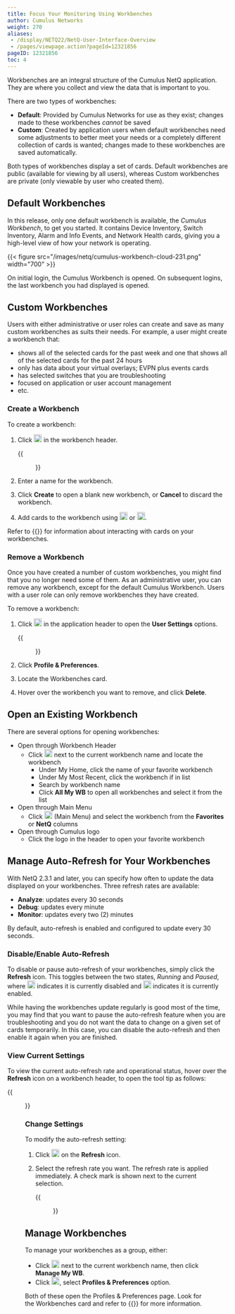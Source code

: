 ```yaml
---
title: Focus Your Monitoring Using Workbenches
author: Cumulus Networks
weight: 270
aliases:
 - /display/NETQ22/NetQ-User-Interface-Overview
 - /pages/viewpage.action?pageId=12321856
pageID: 12321856
toc: 4
---
```

Workbenches are an integral structure of the Cumulus NetQ application. They are where you collect and view the data that is important to you.

There are two types of workbenches:

- **Default**: Provided by Cumulus Networks for use as they exist; changes made to these workbenches *cannot* be saved
- **Custom**: Created by application users when default workbenches need some adjustments to better meet your needs or a completely different collection of cards is wanted; changes made to these workbenches are saved automatically.

Both types of workbenches display a set of cards. Default workbenches are public (available for viewing by all users), whereas Custom workbenches are private (only viewable by user who created them).

## Default Workbenches

In this release, only one default workbench is available, the *Cumulus Workbench*, to get you started. It contains Device Inventory, Switch Inventory, Alarm and Info Events, and Network Health cards, giving you a high-level view of how your network is operating.

{{< figure src="/images/netq/cumulus-workbench-cloud-231.png" width="700" >}}

On initial login, the Cumulus Workbench is opened. On subsequent logins, the last workbench you had displayed is opened.

## Custom Workbenches

Users with either administrative or user roles can create and save as many custom workbenches as suits their needs. For example, a user might create a workbench that:

- shows all of the selected cards for the past week and one that shows all of the selected cards for the past 24 hours
- only has data about your virtual overlays; EVPN plus events cards
- has selected switches that you are troubleshooting
- focused on application or user account management
- etc.

### Create a Workbench

To create a workbench:

1. Click <img src="https://icons.cumulusnetworks.com/01-Interface-Essential/43-Remove-Add/add-circle.svg" height="18" width="18"/> in the workbench header.

      {{<figure src="/images/netq/add-custom-workbench-modal-230.png" width="200">}}

2. Enter a name for the workbench.

3. Click **Create** to open a blank new workbench, or **Cancel** to discard the workbench.

4. Add cards to the workbench using <img src="https://icons.cumulusnetworks.com/44-Entertainment-Event-Hobbies/02-Card-Games/card-game-diamond.svg" height="18" width="18"/> or <img src="https://icons.cumulusnetworks.com/03-Computers-Devices-Electronics/09-Hard-Drives/hard-drive-1.svg" height="18" width="18"/>.

Refer to {{<link title="Access Data with Cards">}} for information about interacting with cards on your workbenches.

### Remove a Workbench

Once you have created a number of custom workbenches, you might find that you no longer need some of them. As an administrative user, you can remove any workbench, except for the default Cumulus Workbench. Users with a user role can only remove workbenches they have created.

To remove a workbench:

1.  Click <img src="https://icons.cumulusnetworks.com/17-Users/19-Natural-Close%20Up-Single%20User-Man/single-man-circle.svg" height="18" width="18"/> in the application header to open the **User Settings** options.

    {{<figure src="/images/netq/user-settings-profile-prefs-selected-222.png" width="150">}}

2.  Click **Profile & Preferences**.

3. Locate the Workbenches card.

4. Hover over the workbench you want to remove, and click **Delete**.

## Open an Existing Workbench

There are several options for opening workbenches:

- Open through Workbench Header
    - Click <img src="https://icons.cumulusnetworks.com/52-Arrows-Diagrams/01-Arrows/arrow-button-down-2.svg" width="18"/> next to the current workbench name and locate the workbench
        - Under My Home, click the name of your favorite workbench
        - Under My Most Recent, click the workbench if in list
        - Search by workbench name
        - Click **All My WB** to open all workbenches and select it from the list
- Open through Main Menu
    - Click <img src="https://icons.cumulusnetworks.com/01-Interface-Essential/03-Menu/navigation-menu.svg" width="18"/> (Main Menu) and select the workbench from the **Favorites** or **NetQ** columns
- Open through Cumulus logo
    - Click the logo in the header to open your favorite workbench

## Manage Auto-Refresh for Your Workbenches

With NetQ 2.3.1 and later, you can specify how often to update the data displayed on your workbenches. Three refresh rates are available:

- **Analyze**: updates every 30 seconds
- **Debug**: updates every minute
- **Monitor**: updates every two (2) minutes

By default, auto-refresh is enabled and configured to update every 30 seconds.

### Disable/Enable Auto-Refresh

To disable or pause auto-refresh of your workbenches, simply click the **Refresh** icon. This toggles between the two states, *Running* and *Paused*, where <img src="https://icons.cumulusnetworks.com/01-Interface-Essential/42-Multimedia-Controls/button-play-1.svg" width="18"/> indicates it is currently disabled and <img src="https://icons.cumulusnetworks.com/01-Interface-Essential/42-Multimedia-Controls/button-pause.svg" width="18"/> indicates it is currently enabled.

While having the workbenches update regularly is good most of the time, you may find that you want to pause the auto-refresh feature when you are troubleshooting and you do not want the data to change on a given set of cards temporarily. In this case, you can disable the auto-refresh and then enable it again when you are finished.

### View Current Settings

To view the current auto-refresh rate and operational status, hover over the **Refresh** icon on a workbench header, to open the tool tip as follows:

{{<figure src="/images/netq/wb-refresh-tooltips-231.png" width="350">}}

### Change Settings

To modify the auto-refresh setting:

1. Click <img src="https://icons.cumulusnetworks.com/52-Arrows-Diagrams/01-Arrows/arrow-button-down-2.svg" width="18"/> on the **Refresh** icon.

2. Select the refresh rate you want. The refresh rate is applied immediately. A check mark is shown next to the current selection.

    {{<figure src="/images/netq/wb-refresh-rate-selection-231.png" width="150">}}

## Manage Workbenches

To manage your workbenches as a group, either:

- Click <img src="https://icons.cumulusnetworks.com/52-Arrows-Diagrams/01-Arrows/arrow-button-down-2.svg" width="18"/> next to the current workbench name, then click **Manage My WB**. 
- Click <img src="https://icons.cumulusnetworks.com/17-Users/19-Natural-Close%20Up-Single%20User-Man/single-man-circle.svg" width="18"/>, select **Profiles & Preferences** option.

Both of these open the Profiles & Preferences page. Look for the Workbenches card and refer to {{<link url="Set-User-Preferences#manage-your-workbenches" text="Manage Your Workbenches">}} for more information.
